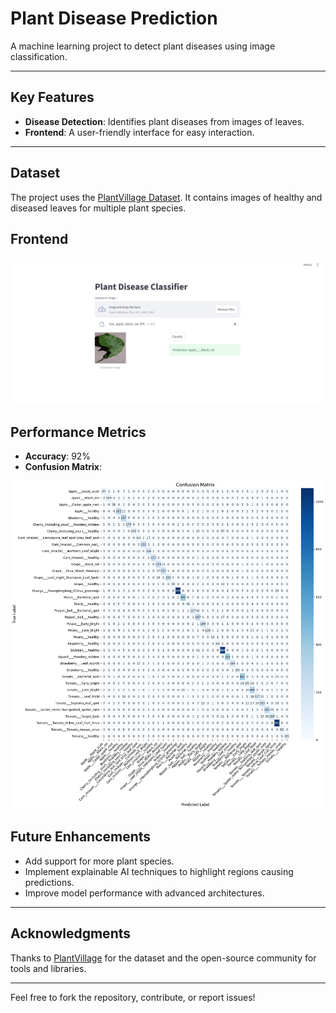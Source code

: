 
# Plant Disease Prediction

A machine learning project to detect plant diseases using image classification.

---

## Key Features

- **Disease Detection**: Identifies plant diseases from images of leaves.
- **Frontend**: A user-friendly interface for easy interaction.

---

## Dataset

The project uses the [PlantVillage Dataset](https://www.kaggle.com/datasets/abdallahalidev/plantvillage-dataset). It contains images of healthy and diseased leaves for multiple plant species.


## Frontend
![image alt](https://github.com/Sagar-Kumar01/plant_disease_prediction_model/blob/main/plant_disease_prediction_model/demo.jpeg?raw=true)

## Performance Metrics

- **Accuracy**: 92%
- **Confusion Matrix**:

 ![image alt](https://github.com/Sagar-Kumar01/plant_disease_prediction_model/blob/ba8f98978630d0c4ba464e0baa5e7a3d110cf62e/plant_disease_prediction_model/matrix.png)

## Future Enhancements

- Add support for more plant species.
- Implement explainable AI techniques to highlight regions causing predictions.
- Improve model performance with advanced architectures.

---

## Acknowledgments

Thanks to [PlantVillage](https://www.plantvillage.psu.edu/) for the dataset and the open-source community for tools and libraries.

---

Feel free to fork the repository, contribute, or report issues!

